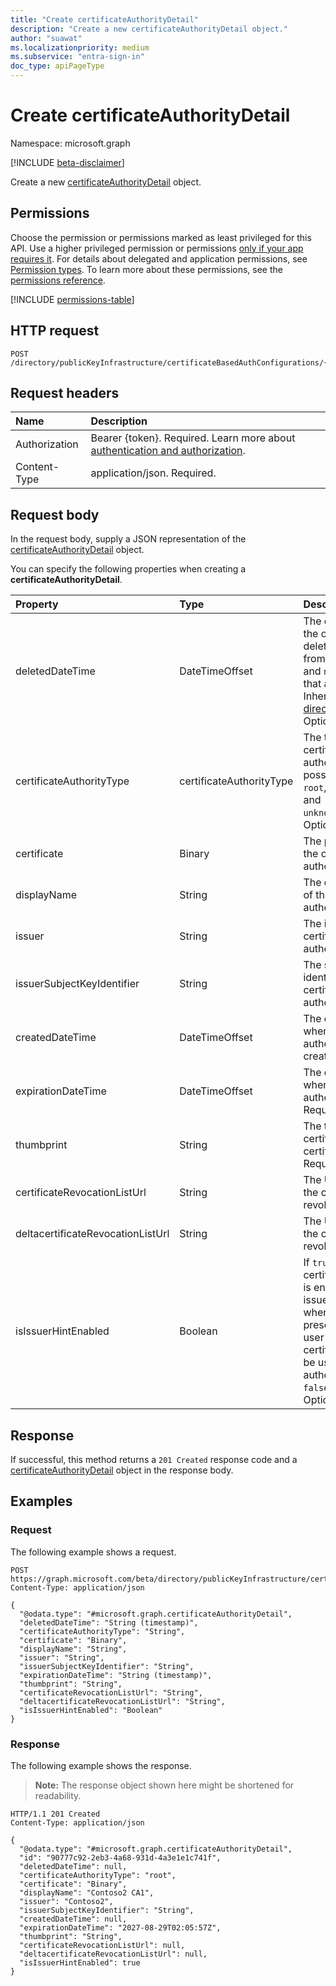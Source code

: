 ```yaml
---
title: "Create certificateAuthorityDetail"
description: "Create a new certificateAuthorityDetail object."
author: "suawat"
ms.localizationpriority: medium
ms.subservice: "entra-sign-in"
doc_type: apiPageType
---
```


# Create certificateAuthorityDetail

Namespace: microsoft.graph

[!INCLUDE [beta-disclaimer](../../includes/beta-disclaimer.md)]

Create a new [certificateAuthorityDetail](../resources/certificateauthoritydetail.md) object.

## Permissions

Choose the permission or permissions marked as least privileged for this API. Use a higher privileged permission or permissions [only if your app requires it](/graph/permissions-overview#best-practices-for-using-microsoft-graph-permissions). For details about delegated and application permissions, see [Permission types](/graph/permissions-overview#permission-types). To learn more about these permissions, see the [permissions reference](/graph/permissions-reference).

<!-- {
  "blockType": "permissions",
  "name": "certificatebasedauthpki-post-certificateauthorities-permissions"
}
-->
[!INCLUDE [permissions-table](../includes/permissions/certificatebasedauthpki-post-certificateauthorities-permissions.md)]

## HTTP request

<!-- {
  "blockType": "ignored"
}
-->
``` http
POST /directory/publicKeyInfrastructure/certificateBasedAuthConfigurations/{certificateBasedAuthPkiId}/certificateAuthorities
```

## Request headers

|Name|Description|
|:---|:---|
|Authorization|Bearer {token}. Required. Learn more about [authentication and authorization](/graph/auth/auth-concepts).|
|Content-Type|application/json. Required.|

## Request body

In the request body, supply a JSON representation of the [certificateAuthorityDetail](../resources/certificateauthoritydetail.md) object.

You can specify the following properties when creating a **certificateAuthorityDetail**.

|Property|Type|Description|
|:---|:---|:---|
|deletedDateTime|DateTimeOffset|The date time when the object was soft deleted. Inherited from base class and `null` for objects that are not deleted. Inherited from [directoryObject](../resources/directoryobject.md). Optional.|
|certificateAuthorityType|certificateAuthorityType|The type of certificate authority. The possible values are: `root`, `intermediate`, and `unknownFutureValue`. Optional.|
|certificate|Binary|The public key of the certificate authority. Required.|
|displayName|String|The display name of the certificate authority. Optional.|
|issuer|String| The issuer of the certificate authority. Optional.|
|issuerSubjectKeyIdentifier|String|The subject key identifier of certificate authority. Optional.|
|createdDateTime|DateTimeOffset|The date and time when the certificate authority was created. Optional.|
|expirationDateTime|DateTimeOffset|The date and time when the certificate authority expires. Required.|
|thumbprint|String|The thumbprint of certificate authority certificate. Required.|
|certificateRevocationListUrl|String| The URL to check if the certificate is revoked. Optional.|
|deltacertificateRevocationListUrl|String|The URL to check if the certificate is revoked. Optional.|
|isIssuerHintEnabled|Boolean|If `true` the certificate authority is enabled for the issuer hint feature where it is presented to the user in the certificate picker to be used for authentication. `false` by default. Optional.|



## Response

If successful, this method returns a `201 Created` response code and a [certificateAuthorityDetail](../resources/certificateauthoritydetail.md) object in the response body.

## Examples

### Request

The following example shows a request.
<!-- {
  "blockType": "request",
  "name": "create_certificateauthoritydetail_from_"
}
-->
``` http
POST https://graph.microsoft.com/beta/directory/publicKeyInfrastructure/certificateBasedAuthConfigurations/{certificateBasedAuthPkiId}/certificateAuthorities
Content-Type: application/json

{
  "@odata.type": "#microsoft.graph.certificateAuthorityDetail",
  "deletedDateTime": "String (timestamp)",
  "certificateAuthorityType": "String",
  "certificate": "Binary",
  "displayName": "String",
  "issuer": "String",
  "issuerSubjectKeyIdentifier": "String",
  "expirationDateTime": "String (timestamp)",
  "thumbprint": "String",
  "certificateRevocationListUrl": "String",
  "deltacertificateRevocationListUrl": "String",
  "isIssuerHintEnabled": "Boolean"
}
```


### Response

The following example shows the response.
>**Note:** The response object shown here might be shortened for readability.
<!-- {
  "blockType": "response",
  "truncated": true,
  "@odata.type": "microsoft.graph.certificateAuthorityDetail"
}
-->
``` http
HTTP/1.1 201 Created
Content-Type: application/json

{
  "@odata.type": "#microsoft.graph.certificateAuthorityDetail",
  "id": "90777c92-2eb3-4a68-931d-4a3e1e1c741f",
  "deletedDateTime": null,
  "certificateAuthorityType": "root",
  "certificate": "Binary",
  "displayName": "Contoso2 CA1",
  "issuer": "Contoso2",
  "issuerSubjectKeyIdentifier": "String",
  "createdDateTime": null,
  "expirationDateTime": "2027-08-29T02:05:57Z",
  "thumbprint": "String",
  "certificateRevocationListUrl": null,
  "deltacertificateRevocationListUrl": null,
  "isIssuerHintEnabled": true
}
```


